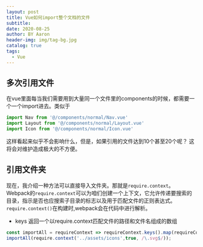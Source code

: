 ```yaml
---
layout: post
title: Vue如何import整个文档的文件
subtitle:
date: 2020-08-25
author: BY Aaron
header-img: img/tag-bg.jpg
catalog: true
tags:
  - Vue
---
```


## 多次引用文件
在vue里面每当我们需要用到大量同一个文件里的components的时候，都需要一个一个import进去。类似于

```typescript
import Nav from '@/components/normal/Nav.vue'
import Layout from '@/components/normal/Layout.vue'
import Icon from '@/components/normal/Icon.vue'
```
这样看起来似乎不会影响什么，但是，如果引用的文件达到10个甚至20个呢？ 这将会对维护造成极大的不方便。
## 引用文件夹

现在，我介绍一种方法可以直接导入文件夹。那就是`require.context`。Webpack的`require.context`可以为咱们创建一个上下文，它允许传递要搜索的目录，指示是否也应搜索子目录的标志以及用于匹配文件的正则表达式。`require.context()`在构建时,webpack会在代码中进行解析。
* keys 返回一个以require.context匹配文件的路径和文件名组成的数组
```typescript
const importAll = requireContext => requireContext.keys().map(requireContext);
importAll(require.context('../assets/icons',true, /\.svg$/));
```